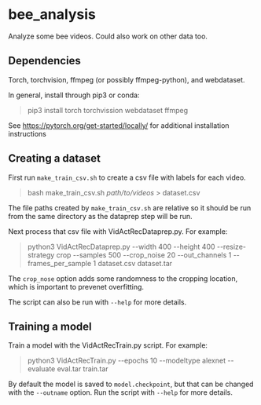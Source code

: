 # bee_analysis
Analyze some bee videos. Could also work on other data too.

## Dependencies

Torch, torchvision, ffmpeg (or possibly ffmpeg-python), and webdataset.

In general, install through pip3 or conda:

> pip3 install torch torchvission webdataset ffmpeg

See https://pytorch.org/get-started/locally/ for additional installation instructions

## Creating a dataset

First run `make_train_csv.sh` to create a csv file with labels for each video.
> bash make_train_csv.sh *path/to/videos* > dataset.csv

The file paths created by `make_train_csv.sh` are relative so it should be run from the same
directory as the dataprep step will be run. 

Next process that csv file with VidActRecDataprep.py. For example:
> python3 VidActRecDataprep.py --width 400 --height 400 --resize-strategy crop --samples 500 --crop_noise 20 --out_channels 1 --frames_per_sample 1 dataset.csv dataset.tar

The `crop_nose` option adds some randomness to the cropping location, which is important to prevenet
overfitting.

The script can also be run with `--help` for more details.

## Training a model

Train a model with the VidActRecTrain.py script. For example:
> python3 VidActRecTrain.py --epochs 10 --modeltype alexnet --evaluate eval.tar train.tar

By default the model is saved to `model.checkpoint`, but that can be changed with the `--outname`
option. Run the script with `--help` for more details.
